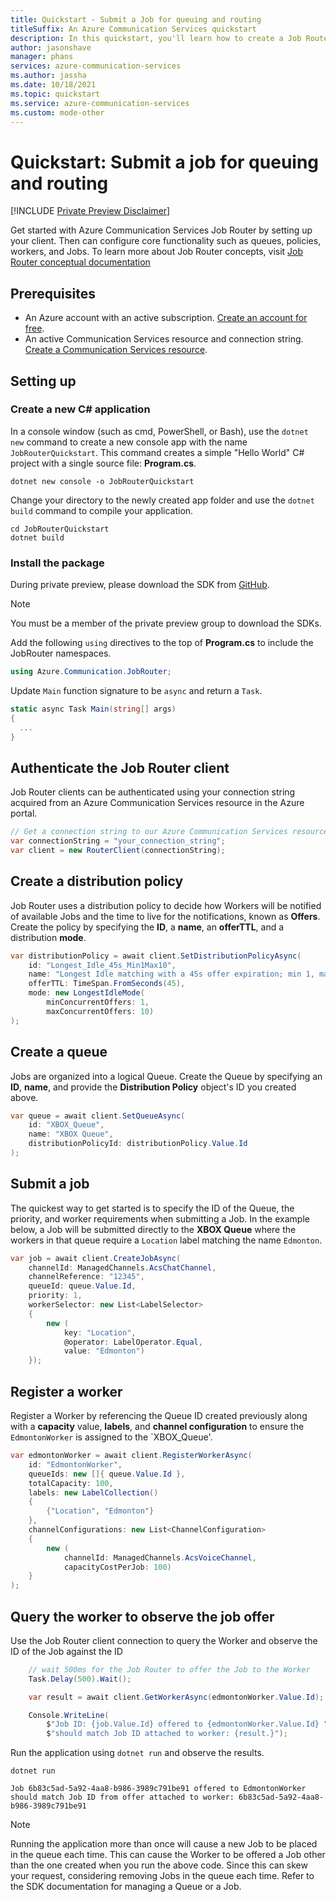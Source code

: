 ```yaml
---
title: Quickstart - Submit a Job for queuing and routing
titleSuffix: An Azure Communication Services quickstart
description: In this quickstart, you'll learn how to create a Job Router client, Distribution Policy, Queue, and Job within your Azure Communication Services resource.
author: jasonshave
manager: phans
services: azure-communication-services
ms.author: jassha
ms.date: 10/18/2021
ms.topic: quickstart
ms.service: azure-communication-services
ms.custom: mode-other
---
```

# Quickstart: Submit a job for queuing and routing

[!INCLUDE [Private Preview Disclaimer](../../includes/private-preview-include-section.md)]

Get started with Azure Communication Services Job Router by setting up your client. Then can configure core functionality such as queues, policies, workers, and Jobs. To learn more about Job Router concepts, visit [Job Router conceptual documentation](../../concepts/router/concepts.md)

## Prerequisites

- An Azure account with an active subscription. [Create an account for free](https://azure.microsoft.com/free/?WT.mc_id=A261C142F).
- An active Communication Services resource and connection string. [Create a Communication Services resource](../create-communication-resource.md).

## Setting up

### Create a new C# application

In a console window (such as cmd, PowerShell, or Bash), use the `dotnet new` command to create a new console app with the name `JobRouterQuickstart`. This command creates a simple "Hello World" C# project with a single source file: **Program.cs**.

```console
dotnet new console -o JobRouterQuickstart
```

Change your directory to the newly created app folder and use the `dotnet build` command to compile your application.

```console
cd JobRouterQuickstart
dotnet build
```

### Install the package

During private preview, please download the SDK from [GitHub](https://github.com/Azure/communication-preview/releases/tag/communication-job-router-net-v1.0.0-alpha.20211012.1).

> [!NOTE]
> You must be a member of the private preview group to download the SDKs.

Add the following `using` directives to the top of **Program.cs** to include the JobRouter namespaces.

```csharp
using Azure.Communication.JobRouter;
```

Update `Main` function signature to be `async` and return a `Task`.

```csharp
static async Task Main(string[] args)
{
  ...
}
```

## Authenticate the Job Router client

Job Router clients can be authenticated using your connection string acquired from an Azure Communication Services resource in the Azure portal.

```csharp
// Get a connection string to our Azure Communication Services resource.
var connectionString = "your_connection_string";
var client = new RouterClient(connectionString);
```

## Create a distribution policy

Job Router uses a distribution policy to decide how Workers will be notified of available Jobs and the time to live for the notifications, known as **Offers**. Create the policy by specifying the **ID**, a **name**, an **offerTTL**, and a distribution **mode**.

```csharp
var distributionPolicy = await client.SetDistributionPolicyAsync(
    id: "Longest_Idle_45s_Min1Max10",
    name: "Longest Idle matching with a 45s offer expiration; min 1, max 10 offers",
    offerTTL: TimeSpan.FromSeconds(45),
    mode: new LongestIdleMode(
        minConcurrentOffers: 1,
        maxConcurrentOffers: 10)
);
```

## Create a queue

Jobs are organized into a logical Queue. Create the Queue by specifying an **ID**, **name**, and provide the **Distribution Policy** object's ID you created above.

```csharp
var queue = await client.SetQueueAsync(
    id: "XBOX_Queue",
    name: "XBOX Queue",
    distributionPolicyId: distributionPolicy.Value.Id
);
```

## Submit a job
The quickest way to get started is to specify the ID of the Queue, the priority, and worker requirements when submitting a Job. In the example below, a Job will be submitted directly to the **XBOX Queue** where the workers in that queue require a `Location` label matching the name `Edmonton`.

```csharp
var job = await client.CreateJobAsync(
    channelId: ManagedChannels.AcsChatChannel,
    channelReference: "12345",
    queueId: queue.Value.Id,
    priority: 1,
    workerSelector: new List<LabelSelector>
    {
        new (
            key: "Location", 
            @operator: LabelOperator.Equal, 
            value: "Edmonton")
    });
```

## Register a worker
Register a Worker by referencing the Queue ID created previously along with a **capacity** value, **labels**, and **channel configuration** to ensure the `EdmontonWorker` is assigned to the `XBOX_Queue'.

```csharp
var edmontonWorker = await client.RegisterWorkerAsync(
    id: "EdmontonWorker",
    queueIds: new []{ queue.Value.Id },
    totalCapacity: 100,
    labels: new LabelCollection()
    {
        {"Location", "Edmonton"}
    },
    channelConfigurations: new List<ChannelConfiguration>
    {
        new (
            channelId: ManagedChannels.AcsVoiceChannel,
            capacityCostPerJob: 100)
    }
);
```

## Query the worker to observe the job offer
Use the Job Router client connection to query the Worker and observe the ID of the Job against the ID 

```csharp
    // wait 500ms for the Job Router to offer the Job to the Worker
    Task.Delay(500).Wait();

    var result = await client.GetWorkerAsync(edmontonWorker.Value.Id);

    Console.WriteLine(
        $"Job ID: {job.Value.Id} offered to {edmontonWorker.Value.Id} " +
        $"should match Job ID attached to worker: {result.}");
```

Run the application using `dotnet run` and observe the results.

```console
dotnet run

Job 6b83c5ad-5a92-4aa8-b986-3989c791be91 offered to EdmontonWorker should match Job ID from offer attached to worker: 6b83c5ad-5a92-4aa8-b986-3989c791be91
```

> [!NOTE]
> Running the application more than once will cause a new Job to be placed in the queue each time. This can cause the Worker to be offered a Job other than the one created when you run the above code. Since this can skew your request, considering removing Jobs in the queue each time. Refer to the SDK documentation for managing a Queue or a Job.

